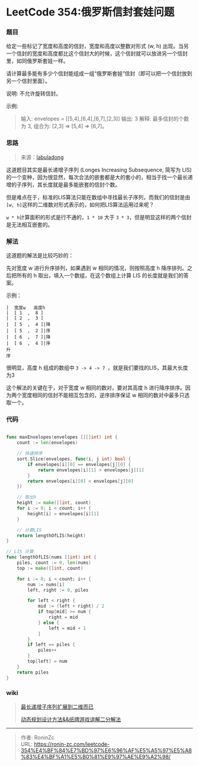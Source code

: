 # LeetCode 354:俄罗斯信封套娃问题


### 题目

给定一些标记了宽度和高度的信封，宽度和高度以整数对形式 (w, h) 出现。当另一个信封的宽度和高度都比这个信封大的时候，这个信封就可以放进另一个信封里，如同俄罗斯套娃一样。

请计算最多能有多少个信封能组成一组“俄罗斯套娃”信封（即可以把一个信封放到另一个信封里面）。

说明:
不允许旋转信封。

示例:

> 输入: envelopes = [[5,4],[6,4],[6,7],[2,3]]
> 输出: 3 
> 解释: 最多信封的个数为 3, 组合为: [2,3] => [5,4] => [6,7]。

### 思路

> 来源：[labuladong](https://labuladong.gitbook.io/algo/)

这道题目其实是最长递增子序列 (Longes Increasing Subsequence, 简写为 LIS) 的一个变种，因为很显然，每次合法的嵌套都是大的套小的，相当于找一个最长递增的子序列，其长度就是最多能嵌套的信封个数。

但是难点在于，标准的LIS算法只能在数组中寻找最长子序列，而我们的信封是由```[w, h]```这样的二维数对形式表示的，如何把LIS算法运用过来呢？

```w * h```计算面积的形式是行不通的，```1 * 10``` 大于 ```3 * 3```，但是明显这样的两个信封是无法相互嵌套的。

### 解法

这道题的解法是比较巧妙的：

先对宽度 w 进行升序排列，如果遇到 w 相同的情况，则按照高度 h 降序排列。之后把所有的 h 取出，填入一个数组，在这个数组上计算 LIS 的长度就是我们的答案。

示例：

```
|  宽度w   高度h
|  [ 1  ,  8 ] 
|  [ 2  ,  3 ]
|  [ 5  ,  4 ]|降
|  [ 5  ,  2 ]|序
|  [ 6  ,  7 ]|降
|  [ 6  ,  4 ]|序
升
序  
```

很明显，高度 h 组成的数组中 ```3 -> 4 -> 7 ```，就是我们要找的LIS，其最大长度为3

这个解法的关键在于，对于宽度 w 相同的数对，要对其高度 h 进行降序排序。因为两个宽度相同的信封不能相互包含的，逆序排序保证 w 相同的数对中最多只选取一个。

### 代码

```go

func maxEnvelopes(envelopes [][]int) int {
	count := len(envelopes)

	// 快速排序
	sort.Slice(envelopes, func(i, j int) bool {
		if envelopes[i][0] == envelopes[j][0] {
			return envelopes[i][1] > envelopes[j][1]
		}
		return envelopes[i][0] < envelopes[j][0]
	})

	// 取出h
	height := make([]int, count)
	for i := 0; i < count; i++ {
		height[i] = envelopes[i][1]
	}

	// 计算LIS
	return lengthOfLIS(height)
}

// LIS 计算
func lengthOfLIS(nums []int) int {
	piles, count := 0, len(nums)
	top := make([]int, count)

	for i := 0; i < count; i++ {
		num := nums[i]
		left, right := 0, piles

		for left < right {
			mid := (left + right) / 2
			if top[mid] >= num {
				right = mid
			} else {
				left = mid + 1
			}
		}
		if left == piles {
			piles++
		}
		top[left] = num
	}
	return piles
}

```

### wiki

> [最长递增子序列扩展到二维而已](https://leetcode-cn.com/problems/russian-doll-envelopes/solution/zui-chang-di-zeng-zi-xu-lie-kuo-zhan-dao-er-wei-er/)
>
> [动态规划设计方法&&纸牌游戏讲解二分解法](https://leetcode-cn.com/problems/russian-doll-envelopes/solution/zui-chang-di-zeng-zi-xu-lie-kuo-zhan-dao-er-wei-er/)

---

> 作者: RoninZc  
> URL: https://ronin-zc.com/leetcode-354%E4%BF%84%E7%BD%97%E6%96%AF%E5%A5%97%E5%A8%83%E4%BF%A1%E5%B0%81%E9%97%AE%E9%A2%98/  


